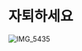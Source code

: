 # 자퇴하세요
![IMG_5435](https://github.com/hagalniumed/hagalniumed/assets/68216388/dfcf7f16-aeb2-42a2-99ea-4cb84ae2e764)
<!--
**hagalniumed/hagalniumed** is a ✨ _special_ ✨ repository because its `README.md` (this file) appears on your GitHub profile.

Here are some ideas to get you started:

- 🔭 I’m currently working on ...
- 🌱 I’m currently learning ...
- 👯 I’m looking to collaborate on ...
- 🤔 I’m looking for help with ...
- 💬 Ask me about ...
- 📫 How to reach me: ...
- 😄 Pronouns: ...
- ⚡ Fun fact: ...
-->
